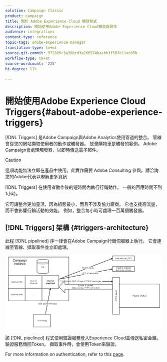 ```yaml
---
solution: Campaign Classic
product: campaign
title: 關於 Adobe Experience Cloud 觸發程式
description: 開始使用Adobe Experience Cloud觸發器實作
audience: integrations
content-type: reference
topic-tags: adobe-experience-manager
translation-type: tm+mt
source-git-commit: 972885c3a38bcd3a260574bacbb3f507e11ae05b
workflow-type: tm+mt
source-wordcount: '228'
ht-degree: 11%

---
```



# 開始使用Adobe Experience Cloud Triggers{#about-adobe-experience-triggers}

[!DNL Triggers] 是Adobe Campaign與Adobe Analytics使用管道的整合。 管線會從您的網站擷取使用者的動作或觸發器。 放棄購物車是觸發的範例。 Adobe Campaign會處理觸發器，以即時傳送電子郵件。

>[!CAUTION]
>
>這項功能無法立即在產品中使用。此實作需要 Adobe Consulting 參與。請洽詢您的Adobe代表以瞭解更多資訊

[!DNL Triggers] 在使用者動作後的短時間內執行行銷動作。 一般的回應時間不到1小時。

它可讓整合更加靈活，因為組態最小，而且不涉及協力廠商。
它也支援高流量，而不會影響行銷活動的效能。 例如，整合每小時可處理一百萬個觸發器。

## [!DNL Triggers] 架構 {#triggers-architecture}

此程 [!DNL pipelined] 序一律會在Adobe Campaign行銷伺服器上執行。 它會連線至管線、擷取事件並立即處理。

![](assets/triggers_2.png)

該 [!DNL pipelined] 程式使用驗證服務登入Experience Cloud並傳送私密金鑰。 驗證服務傳回Token。 擷取事件時，會使用Token來驗證。

For more information on authentication, refer to this [page](../../integrations/using/configuring-adobe-io.md).
